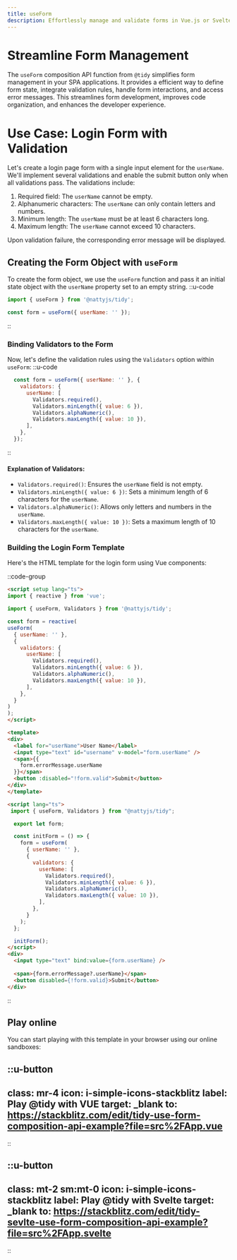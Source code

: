 ```yaml
---
title: useForm
description: Effortlessly manage and validate forms in Vue.js or Svelte with the useForm composition API function and built-in validation from "@tidy".  
---
```

# Streamline Form Management
The `useForm` composition API function from `@tidy` simplifies form management in your SPA applications. It provides a efficient way to define form state, integrate validation rules, handle form interactions, and access error messages. This streamlines form development, improves code organization, and enhances the developer experience.

# Use Case: Login Form with Validation
Let's create a login page form with a single input element for the `userName`. We'll implement several validations and enable the submit button only when all validations pass. The validations include:

1. Required field: The `userName` cannot be empty.
2. Alphanumeric characters: The `userName` can only contain letters and numbers.
3. Minimum length: The `userName` must be at least 6 characters long.
4. Maximum length: The `userName` cannot exceed 10 characters.

Upon validation failure, the corresponding error message will be displayed.

## Creating the Form Object with `useForm`
To create the form object, we use the `useForm` function and pass it an initial state object with the `userName` property set to an empty string.
::u-code
```javascript
import { useForm } from '@nattyjs/tidy';

const form = useForm({ userName: '' });
```
::
### Binding Validators to the Form
Now, let's define the validation rules using the `Validators` option within `useForm`:
::u-code
```javascript
  const form = useForm({ userName: '' }, {
    validators: {
      userName: [
        Validators.required(),
        Validators.minLength({ value: 6 }),
        Validators.alphaNumeric(),
        Validators.maxLength({ value: 10 }),
      ],
    },
  });
```
::
#### Explanation of Validators:

* `Validators.required()`: Ensures the `userName` field is not empty.
* `Validators.minLength({ value: 6 })`: Sets a minimum length of 6 characters for the `userName`.
* `Validators.alphaNumeric()`: Allows only letters and numbers in the `userName`.
* `Validators.maxLength({ value: 10 })`: Sets a maximum length of 10 characters for the `userName`.

### Building the Login Form Template
Here's the HTML template for the login form using Vue components:

::code-group

  ```html [Form.vue]
<script setup lang="ts">
import { reactive } from 'vue';

import { useForm, Validators } from '@nattyjs/tidy';

const form = reactive(
  useForm(
    { userName: '' },
    {
      validators: {
        userName: [
          Validators.required(),
          Validators.minLength({ value: 6 }),
          Validators.alphaNumeric(),
          Validators.maxLength({ value: 10 }),
        ],
      },
    }
  )
);
</script>

<template>
  <div>
    <label for="userName">User Name</label>
    <input type="text" id="username" v-model="form.userName" />
    <span>{{
      form.errorMessage.userName
    }}</span>
    <button :disabled="!form.valid">Submit</button>
  </div>
</template>
  ```


```html [Form.svelte]
<script lang="ts">
 import { useForm, Validators } from "@nattyjs/tidy";

  export let form;

  const initForm = () => {
    form = useForm(
      { userName: '' },
      {
        validators: {
          userName: [
            Validators.required(),
            Validators.minLength({ value: 6 }),
            Validators.alphaNumeric(),
            Validators.maxLength({ value: 10 }),
          ],
        },
      }
    );
  };

  initForm();
</script>
<div>
  <input type="text" bind:value={form.userName} />
  
  <span>{form.errorMessage?.userName}</span>
  <button disabled={!form.valid}>Submit</button>
</div>
```
::

## Play online

You can start playing with this template in your browser using our online sandboxes:

::u-button
---
class: mr-4
icon: i-simple-icons-stackblitz
label: Play @tidy with VUE
target: _blank
to: https://stackblitz.com/edit/tidy-use-form-composition-api-example?file=src%2FApp.vue
---
::

::u-button
---
class: mt-2 sm:mt-0
icon: i-simple-icons-stackblitz
label: Play @tidy with Svelte
target: _blank
to: https://stackblitz.com/edit/tidy-sevlte-use-form-composition-api-example?file=src%2FApp.svelte
---
::
